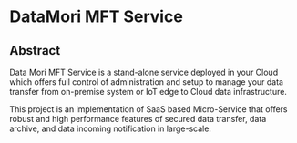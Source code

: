 # DataMori MFT Service
## Abstract
Data Mori MFT Service is a stand-alone service deployed in your Cloud which offers full control of administration and setup to manage your data transfer from on-premise system or IoT edge to Cloud data infrastructure.

This project is an implementation of SaaS based Micro-Service that offers robust and high performance features of secured data transfer, data archive, and data incoming notification in large-scale.
